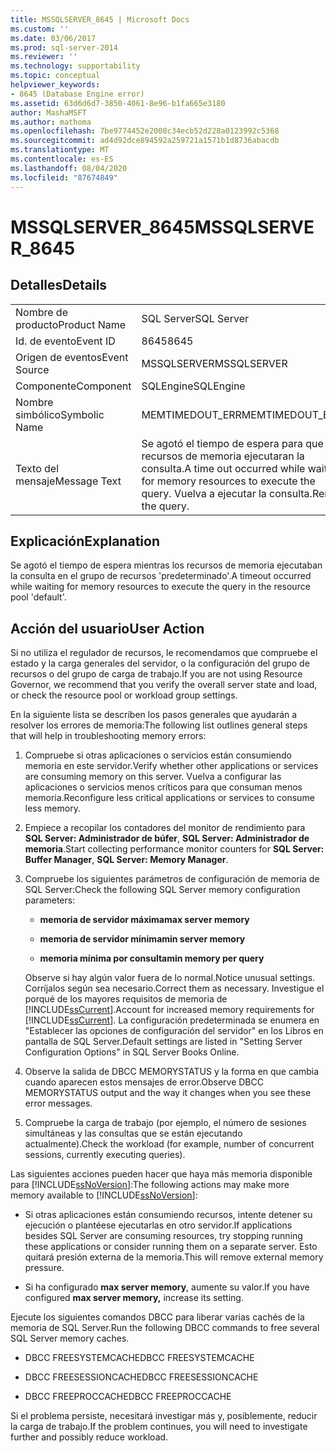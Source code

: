 ```yaml
---
title: MSSQLSERVER_8645 | Microsoft Docs
ms.custom: ''
ms.date: 03/06/2017
ms.prod: sql-server-2014
ms.reviewer: ''
ms.technology: supportability
ms.topic: conceptual
helpviewer_keywords:
- 8645 (Database Engine error)
ms.assetid: 63d6d6d7-3850-4061-8e96-b1fa665e3180
author: MashaMSFT
ms.author: mathoma
ms.openlocfilehash: 7be9774452e2008c34ecb52d228a0123992c5368
ms.sourcegitcommit: ad4d92dce894592a259721a1571b1d8736abacdb
ms.translationtype: MT
ms.contentlocale: es-ES
ms.lasthandoff: 08/04/2020
ms.locfileid: "87674849"
---
```

# <a name="mssqlserver_8645"></a><span data-ttu-id="dbae8-102">MSSQLSERVER_8645</span><span class="sxs-lookup"><span data-stu-id="dbae8-102">MSSQLSERVER_8645</span></span>
    
## <a name="details"></a><span data-ttu-id="dbae8-103">Detalles</span><span class="sxs-lookup"><span data-stu-id="dbae8-103">Details</span></span>  
  
|||  
|-|-|  
|<span data-ttu-id="dbae8-104">Nombre de producto</span><span class="sxs-lookup"><span data-stu-id="dbae8-104">Product Name</span></span>|<span data-ttu-id="dbae8-105">SQL Server</span><span class="sxs-lookup"><span data-stu-id="dbae8-105">SQL Server</span></span>|  
|<span data-ttu-id="dbae8-106">Id. de evento</span><span class="sxs-lookup"><span data-stu-id="dbae8-106">Event ID</span></span>|<span data-ttu-id="dbae8-107">8645</span><span class="sxs-lookup"><span data-stu-id="dbae8-107">8645</span></span>|  
|<span data-ttu-id="dbae8-108">Origen de eventos</span><span class="sxs-lookup"><span data-stu-id="dbae8-108">Event Source</span></span>|<span data-ttu-id="dbae8-109">MSSQLSERVER</span><span class="sxs-lookup"><span data-stu-id="dbae8-109">MSSQLSERVER</span></span>|  
|<span data-ttu-id="dbae8-110">Componente</span><span class="sxs-lookup"><span data-stu-id="dbae8-110">Component</span></span>|<span data-ttu-id="dbae8-111">SQLEngine</span><span class="sxs-lookup"><span data-stu-id="dbae8-111">SQLEngine</span></span>|  
|<span data-ttu-id="dbae8-112">Nombre simbólico</span><span class="sxs-lookup"><span data-stu-id="dbae8-112">Symbolic Name</span></span>|<span data-ttu-id="dbae8-113">MEMTIMEDOUT_ERR</span><span class="sxs-lookup"><span data-stu-id="dbae8-113">MEMTIMEDOUT_ERR</span></span>|  
|<span data-ttu-id="dbae8-114">Texto del mensaje</span><span class="sxs-lookup"><span data-stu-id="dbae8-114">Message Text</span></span>|<span data-ttu-id="dbae8-115">Se agotó el tiempo de espera para que los recursos de memoria ejecutaran la consulta.</span><span class="sxs-lookup"><span data-stu-id="dbae8-115">A time out occurred while waiting for memory resources to execute the query.</span></span> <span data-ttu-id="dbae8-116">Vuelva a ejecutar la consulta.</span><span class="sxs-lookup"><span data-stu-id="dbae8-116">Rerun the query.</span></span>|  
  
## <a name="explanation"></a><span data-ttu-id="dbae8-117">Explicación</span><span class="sxs-lookup"><span data-stu-id="dbae8-117">Explanation</span></span>  
 <span data-ttu-id="dbae8-118">Se agotó el tiempo de espera mientras los recursos de memoria ejecutaban la consulta en el grupo de recursos 'predeterminado'.</span><span class="sxs-lookup"><span data-stu-id="dbae8-118">A timeout occurred while waiting for memory resources to execute the query in the resource pool 'default'.</span></span>  
  
## <a name="user-action"></a><span data-ttu-id="dbae8-119">Acción del usuario</span><span class="sxs-lookup"><span data-stu-id="dbae8-119">User Action</span></span>  
 <span data-ttu-id="dbae8-120">Si no utiliza el regulador de recursos, le recomendamos que compruebe el estado y la carga generales del servidor, o la configuración del grupo de recursos o del grupo de carga de trabajo.</span><span class="sxs-lookup"><span data-stu-id="dbae8-120">If you are not using Resource Governor, we recommend that you verify the overall server state and load, or check the resource pool or workload group settings.</span></span>  
  
 <span data-ttu-id="dbae8-121">En la siguiente lista se describen los pasos generales que ayudarán a resolver los errores de memoria:</span><span class="sxs-lookup"><span data-stu-id="dbae8-121">The following list outlines general steps that will help in troubleshooting memory errors:</span></span>  
  
1.  <span data-ttu-id="dbae8-122">Compruebe si otras aplicaciones o servicios están consumiendo memoria en este servidor.</span><span class="sxs-lookup"><span data-stu-id="dbae8-122">Verify whether other applications or services are consuming memory on this server.</span></span> <span data-ttu-id="dbae8-123">Vuelva a configurar las aplicaciones o servicios menos críticos para que consuman menos memoria.</span><span class="sxs-lookup"><span data-stu-id="dbae8-123">Reconfigure less critical applications or services to consume less memory.</span></span>  
  
2.  <span data-ttu-id="dbae8-124">Empiece a recopilar los contadores del monitor de rendimiento para **SQL Server: Administrador de búfer**, **SQL Server: Administrador de memoria**.</span><span class="sxs-lookup"><span data-stu-id="dbae8-124">Start collecting performance monitor counters for **SQL Server: Buffer Manager**, **SQL Server: Memory Manager**.</span></span>  
  
3.  <span data-ttu-id="dbae8-125">Compruebe los siguientes parámetros de configuración de memoria de SQL Server:</span><span class="sxs-lookup"><span data-stu-id="dbae8-125">Check the following SQL Server memory configuration parameters:</span></span>  
  
    -   <span data-ttu-id="dbae8-126">**memoria de servidor máxima**</span><span class="sxs-lookup"><span data-stu-id="dbae8-126">**max server memory**</span></span>  
  
    -   <span data-ttu-id="dbae8-127">**memoria de servidor mínima**</span><span class="sxs-lookup"><span data-stu-id="dbae8-127">**min server memory**</span></span>  
  
    -   <span data-ttu-id="dbae8-128">**memoria mínima por consulta**</span><span class="sxs-lookup"><span data-stu-id="dbae8-128">**min memory per query**</span></span>  
  
     <span data-ttu-id="dbae8-129">Observe si hay algún valor fuera de lo normal.</span><span class="sxs-lookup"><span data-stu-id="dbae8-129">Notice unusual settings.</span></span> <span data-ttu-id="dbae8-130">Corríjalos según sea necesario.</span><span class="sxs-lookup"><span data-stu-id="dbae8-130">Correct them as necessary.</span></span> <span data-ttu-id="dbae8-131">Investigue el porqué de los mayores requisitos de memoria de [!INCLUDE[ssCurrent](../../includes/sscurrent-md.md)].</span><span class="sxs-lookup"><span data-stu-id="dbae8-131">Account for increased memory requirements for [!INCLUDE[ssCurrent](../../includes/sscurrent-md.md)].</span></span> <span data-ttu-id="dbae8-132">La configuración predeterminada se enumera en "Establecer las opciones de configuración del servidor" en los Libros en pantalla de SQL Server.</span><span class="sxs-lookup"><span data-stu-id="dbae8-132">Default settings are listed in "Setting Server Configuration Options" in SQL Server Books Online.</span></span>  
  
4.  <span data-ttu-id="dbae8-133">Observe la salida de DBCC MEMORYSTATUS y la forma en que cambia cuando aparecen estos mensajes de error.</span><span class="sxs-lookup"><span data-stu-id="dbae8-133">Observe DBCC MEMORYSTATUS output and the way it changes when you see these error messages.</span></span>  
  
5.  <span data-ttu-id="dbae8-134">Compruebe la carga de trabajo (por ejemplo, el número de sesiones simultáneas y las consultas que se están ejecutando actualmente).</span><span class="sxs-lookup"><span data-stu-id="dbae8-134">Check the workload (for example, number of concurrent sessions, currently executing queries).</span></span>  
  
 <span data-ttu-id="dbae8-135">Las siguientes acciones pueden hacer que haya más memoria disponible para [!INCLUDE[ssNoVersion](../../includes/ssnoversion-md.md)]:</span><span class="sxs-lookup"><span data-stu-id="dbae8-135">The following actions may make more memory available to [!INCLUDE[ssNoVersion](../../includes/ssnoversion-md.md)]:</span></span>  
  
-   <span data-ttu-id="dbae8-136">Si otras aplicaciones están consumiendo recursos, intente detener su ejecución o plantéese ejecutarlas en otro servidor.</span><span class="sxs-lookup"><span data-stu-id="dbae8-136">If applications besides SQL Server are consuming resources, try stopping running these applications or consider running them on a separate server.</span></span> <span data-ttu-id="dbae8-137">Esto quitará presión externa de la memoria.</span><span class="sxs-lookup"><span data-stu-id="dbae8-137">This will remove external memory pressure.</span></span>  
  
-   <span data-ttu-id="dbae8-138">Si ha configurado **max server memory**, aumente su valor.</span><span class="sxs-lookup"><span data-stu-id="dbae8-138">If you have configured **max server memory,** increase its setting.</span></span>  
  
 <span data-ttu-id="dbae8-139">Ejecute los siguientes comandos DBCC para liberar varias cachés de la memoria de SQL Server.</span><span class="sxs-lookup"><span data-stu-id="dbae8-139">Run the following DBCC commands to free several SQL Server memory caches.</span></span>  
  
-   <span data-ttu-id="dbae8-140">DBCC FREESYSTEMCACHE</span><span class="sxs-lookup"><span data-stu-id="dbae8-140">DBCC FREESYSTEMCACHE</span></span>  
  
-   <span data-ttu-id="dbae8-141">DBCC FREESESSIONCACHE</span><span class="sxs-lookup"><span data-stu-id="dbae8-141">DBCC FREESESSIONCACHE</span></span>  
  
-   <span data-ttu-id="dbae8-142">DBCC FREEPROCCACHE</span><span class="sxs-lookup"><span data-stu-id="dbae8-142">DBCC FREEPROCCACHE</span></span>  
  
 <span data-ttu-id="dbae8-143">Si el problema persiste, necesitará investigar más y, posiblemente, reducir la carga de trabajo.</span><span class="sxs-lookup"><span data-stu-id="dbae8-143">If the problem continues, you will need to investigate further and possibly reduce workload.</span></span>  
  
  

